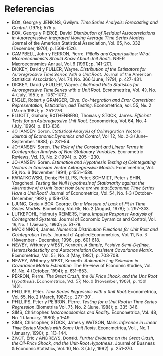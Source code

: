  # Referencias
* BOX, George y JENKINS, Gwilym. _Time Series Analysis: Forecasting and Control_. (1975); 575 p.
* BOX, George y PIERCE, David. _Distribution of Residual Autocorrelations in Autoregressive-Integrated Moving Average Time Series Models_. Journal of the American Statistical Association, Vol. 65, No. 332 (December, 1970); p. 1509-1526.
* CAMPBELL, John y PERRON, Pierre. _Pitfalls and Opportunities: What Macroeconomists Should Know About Unit Roots_. NBER Macroeconomics Annual, Vol. 6 (1991); p. 141-201.
* DICKEY, David y FULLER, Wayne. _Distribution of the Estimators for Autoregressive Time Series With a Unit Root_. Journal of the American Statistical Association, Vol. 74, No. 366 (June, 1979); p. 427-431. 
* DICKEY, David y  FULLER, Wayne. _Likelihood Ratio Statistics for Autoregressive Time Series with a Unit Root_. Econometrica, Vol. 49, No. 4 (July, 1981); p. 1057-1072.
* ENGLE, Robert y GRANGER, Clive. _Co-Integration and Error Correction: Representation, Estimation, and Testing_. Econometrica, Vol. 55, No. 2 (March 1987); p. 251-276.
* ELLIOTT, Graham; ROTHENBERG, Thomas y STOCK, James. _Efficient Tests for an Autoregressive Unit Root_. Econometrica, Vol. 64, No. 4 (July, 1996); p. 813-836.
* JOHANSEN, Soren. _Statistical Analysis of Cointegration Vectors. Journal of Economic Dynamics and Control_, Vol. 12, No. 2-3 (June–September. 1988); p. 231–54.
* JOHANSEN, Soren. _The Role of the Constant and Linear Terms in Cointegration Analysis of Non-Stationary Variables_. Econometric Reviews, Vol. 13, No. 2 (1994); p. 205 – 230.
* JOHANSEN, Soren. _Estimation and Hypothesis Testing of Cointegrating Vectors in Gaussian Vector Autoregressive Models_. Econometrica, Vol. 59, No. 6 (November, 1991); p.1551–1580.
* KWIATKOWSKI, Denis; PHILLIPS, Peter; SCHMIDT, Peter y SHIN, Yongcheol. _Testing the Null Hypothesis of Stationarity against the Alternative of a Unit Root: How Sure are we that Economic Time Series Have a Unit Root?_ Journal of Econometrics, Vol. 54, No. 1–3 (October-December, 1992); p 159-178.
* LJUNG, Greta y BOX, George. _On a Measure of Lack of Fit in Time Series Models_. Biometrika, Vol. 65, No. 2 (August, 1978); p. 297-303.
* LUTKEPOHL, Helmut y REIMERS, Hans. _Impulse Response Analysis of Cointegrated Systems_. Journal of Economic Dynamics and Control, Vol. 16, No. 1 (January, 1992); p. 53-78.
* MACKINNON, James. _Numerical Distribution Functions for Unit Root and Cointegration Tests_. Journal of Applied Econometrics, Vol. 11, No. 6 (November - December, 1996), pp. 601-618.
* NEWEY, Whitney y WEST, Kenneth. _A Simple, Positive Semi-Definite, Heteroskedasticity and Autocorrelation Consistent Covariance Matrix_. Econometrica, Vol. 55, No. 3 (May, 1987); p. 703-708.
* NEWEY, Whitney y WEST, Kenneth. _Automatic Lag Selection in Covariance Matrix Estimation_. The Re-view of Economic Studies, Vol. 61, No. 4 (October, 1994); p. 631–653.
* PERRON, Pierre. _The Great Crash, the Oil Price Shock, and the Unit Root Hypothesis_. Econometrica, Vol. 57, No. 6 (November, 1989); p. 1361-1401.
* PHILLIPS, Peter. _Time Series Regression with a Unit Root_. Econometrica, Vol. 55, No. 2 (March, 1987); p. 277-301. 
* PHILLIPS, Peter y PERRON, Pierre.  _Testing for a Unit Root in Time Series Regression_. Biometrika Vol. 75, No. 2 (June, 1988); p. 335-346.
* SIMS, Christopher. _Macroeconomics and Reality_. Econometrica, Vol. 48, No. 1 (January, 1980); p.1-49.
* SIMS, Christopher, STOCK, James y WATSON, Mark. _Inference in Linear Time Series Models with Some Unit Roots_. Econometrica, Vol. , No. 1 (January, 1990); p. 113-144.
* ZIVOT, Eric y ANDREWS, Donald. _Further Evidence on the Great Crash, the Oil-Price Shock, and the Unit-Root Hypothesis_. Journal of Business & Economic Statistics, Vol. 10, No. 3 (July, 1992); p. 251-270.
